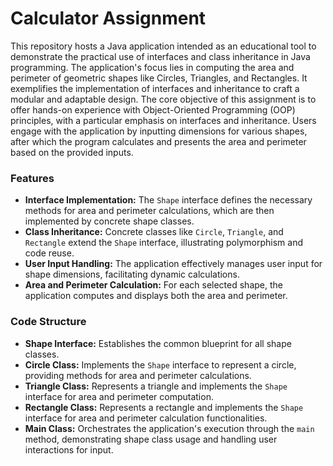 # Calculator Assignment

This repository hosts a Java application intended as an educational tool to demonstrate the practical use of interfaces and class inheritance in Java programming. The application's focus lies in computing the area and perimeter of geometric shapes like Circles, Triangles, and Rectangles. It exemplifies the implementation of interfaces and inheritance to craft a modular and adaptable design.
The core objective of this assignment is to offer hands-on experience with Object-Oriented Programming (OOP) principles, with a particular emphasis on interfaces and inheritance. Users engage with the application by inputting dimensions for various shapes, after which the program calculates and presents the area and perimeter based on the provided inputs.

### Features

- **Interface Implementation:** The `Shape` interface defines the necessary methods for area and perimeter calculations, which are then implemented by concrete shape classes.
- **Class Inheritance:** Concrete classes like `Circle`, `Triangle`, and `Rectangle` extend the `Shape` interface, illustrating polymorphism and code reuse.
- **User Input Handling:** The application effectively manages user input for shape dimensions, facilitating dynamic calculations.
- **Area and Perimeter Calculation:** For each selected shape, the application computes and displays both the area and perimeter.

### Code Structure

- **Shape Interface:** Establishes the common blueprint for all shape classes.
- **Circle Class:** Implements the `Shape` interface to represent a circle, providing methods for area and perimeter calculations.
- **Triangle Class:** Represents a triangle and implements the `Shape` interface for area and perimeter computation.
- **Rectangle Class:** Represents a rectangle and implements the `Shape` interface for area and perimeter calculation functionalities.
- **Main Class:** Orchestrates the application's execution through the `main` method, demonstrating shape class usage and handling user interactions for input.
